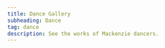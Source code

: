 ```yaml
---
title: Dance Gallery
subheading: Dance
tag: dance
description: See the works of Mackenzie dancers.
---
```

